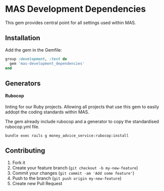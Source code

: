 # MAS Development Dependencies

This gem provides central point for all settings used within MAS.

## Installation

Add the gem in the Gemfile:

```ruby
group :development, :test do
  gem 'mas-development_dependencies'
end
```

## Generators

#### Rubocop

  linting for our Ruby projects. Allowing all projects that use this gem to easily addopt the coding standards within
  MAS.
  
  The gem already include rubocop and a generator to copy the standardised rubocop.yml file.

  `bundle exec rails g money_advice_service:rubocop:install`

## Contributing

1. Fork it
2. Create your feature branch (`git checkout -b my-new-feature`)
3. Commit your changes (`git commit -am 'Add some feature'`)
4. Push to the branch (`git push origin my-new-feature`)
5. Create new Pull Request

[cucumber]: https://github.com/cucumber/cucumber
[karma]: http://karma-runner.github.io/0.12/index.html
[rspec]: https://github.com/rspec
[node]: http://nodejs.org/
